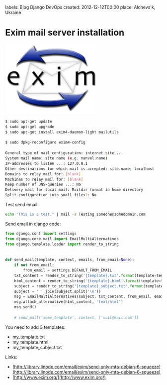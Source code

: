 labels: Blog
        Django
        DevOps
created: 2012-12-12T00:00
place: Alchevs'k, Ukraine

# Exim mail server installation

![Exim mail server](exim.png)

```bash
$ sudo apt-get update
$ sudo apt-get upgrade
$ sudo apt-get install exim4-daemon-light mailutils

$ sudo dpkg-reconfigure exim4-config

General type of mail configuration: internet site ...
System mail name: site name (e.g. nanvel.name)
IP-addresses to listen ...: 127.0.0.1
Other destinations for which mail is accepted: site.name; localhost
Domains to relay mail for: [blank]
Machines to relay mail for: [blank]
Keep number of DNS-queries ...: No
Delivery mail for local mail: Maildir format in home directory
Split configuration into small files?: No
```

Test send email:
```bash
echo "This is a test." | mail -s Testing someone@somedomain.com
```

Send email in django code:
```python
from django.conf import settings
from django.core.mail import EmailMultiAlternatives
from django.template.loader import render_to_string


def send_mail(template, context, emails, from_email=None):
    if not from_email:
        from_email = settings.DEFAULT_FROM_EMAIL
    txt_content = render_to_string('{template}.txt'.format(template=template), context)
    html_content = render_to_string('{template}.html'.format(template=template), context)
    subject = render_to_string('{template}_subject.txt'.format(template=template), context)
    subject = ' '.join(subject.split('\n'))
    msg = EmailMultiAlternatives(subject, txt_content, from_email, emails)
    msg.attach_alternative(html_content, 'text/html')
    msg.send()

    # send_mail('some_template', context, ['mail@mail.com'])
```

You need to add 3 templates:

- my_template.txt
- my_template.html
- my_template_subject.txt

Links:

- [http://library.linode.com/email/exim/send-only-mta-debian-6-squeeze](http://library.linode.com/email/exim/send-only-mta-debian-6-squeeze)
- [http://www.exim.org/](http://www.exim.org/)
